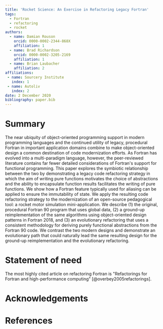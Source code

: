 ```yaml
---
title: 'Rocket Science: An Exercise in Refactoring Legacy Fortran'
tags:
  - Fortran
  - refactoring
  - rocket
authors:
  - name: Damian Rouson
    orcid: 0000-0002-2344-868X
    affiliation: 1
  - name: Brad Richardson
    orcid: 0000-0002-3205-2169
    affiliation: 1
  - name: Brian Laubacher
    affiliation: 2
affiliations:
 - name: Sourcery Institute
   index: 1
 - name: Autoliv
   index: 2
date: 2 December 2020
bibliography: paper.bib
---
```


# Summary

The near ubiquity of object-oriented programming support in modern programming languages
and the continued utility of legacy, procedural Fortran in important application domains
combine to make object-oriented design a common destination of code modernization efforts.
As Fortran has evolved into a multi-paradigm language, however, the peer-reviewed literature
contains far fewer detailed considerations of Fortran's support for functional programming.
This paper explores the symbiotic relationship between the two by demonstrating a legacy
code refactoring strategy in which the aim of writing pure functions motivates the choice
of abstractions and the ability to encapsulate function results facilitates the writing
of pure functions.  We show how a Fortran feature typically used for aliasing can be
applied to ensure the immutability of state.  We apply the resulting code refactoring
strategy to the modernization of an open-source pedagogical tool: a rocket motor
simulation mini-application.  We describe (1) the original, procedural Fortran 90 program
that uses global data, (2) a ground-up reimplementation of the same algorithms using
object-oriented design patterns in Fortran 2018, and (3) an evolutionary refactoring
that uses a consistent methodology for deriving purely functional abstractions from the
Fortran 90 code.  We contrast the two modern designs and demonstrate an evolutionary
path that could naturally lead the same resulting design for the ground-up reimplementation
and the evolutionary refactoring.

# Statement of need

The most highly cited article on refactoring Fortran is "Refactorings
for Fortran and high-performance computing" [@overbey2005refactorings].

# Acknowledgements

# References
